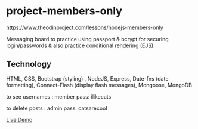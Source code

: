 # project-members-only

https://www.theodinproject.com/lessons/nodejs-members-only

Messaging board to practice using passport & bcrypt for securing login/passwords & also practice conditional rendering (EJS). 

## Technology

HTML, CSS, Bootstrap (styling) , NodeJS, Express, Date-fns (date formatting), Connect-Flash (display flash messages), Mongoose, MongoDB

to see usernames : member pass: ilikecats

to delete posts : admin pass: catsarecool

[Live Demo](https://only-memers.herokuapp.com/)
